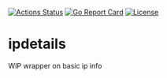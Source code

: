 [![Actions Status](https://github.com/jakubd/referenceProject/workflows/Test/badge.svg)](https://github.com/jakubd/referenceProject/actions)
[![Go Report Card](https://goreportcard.com/badge/github.com/jakubd/referenceProject)](https://goreportcard.com/report/github.com/jakubd/referenceProject)
[![License](https://img.shields.io/badge/License-BSD%203--Clause-blue.svg)](https://opensource.org/licenses/BSD-3-Clause)

# ipdetails

WIP wrapper on basic ip info